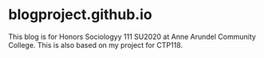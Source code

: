 # blogproject.github.io
This blog is for Honors Sociologyy 111 SU2020 at Anne Arundel Community College. This is also based on my project for CTP118. 